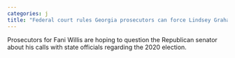 ```yaml
---
categories: j
title: "Federal court rules Georgia prosecutors can force Lindsey Graham to testify"
---
```

Prosecutors for Fani Willis are hoping to question the Republican senator about his calls with state officials regarding the 2020 election.